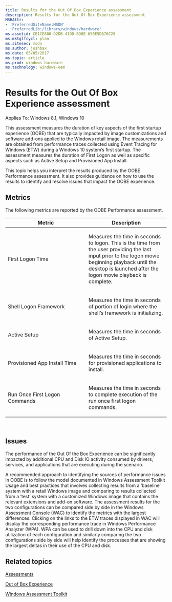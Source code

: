 ```yaml
---
title: Results for the Out Of Box Experience assessment
description: Results for the Out Of Box Experience assessment
MSHAttr:
- 'PreferredSiteName:MSDN'
- 'PreferredLib:/library/windows/hardware'
ms.assetid: CE1CE800-D2DB-41DD-B98E-650E5D676C28
ms.mktglfcycl: plan
ms.sitesec: msdn
ms.author: joshbax
ms.date: 05/05/2017
ms.topic: article
ms.prod: windows-hardware
ms.technology: windows-oem
---
```


# Results for the Out Of Box Experience assessment


Applies To: Windows 8.1, Windows 10

This assessment measures the duration of key aspects of the first startup experience (OOBE) that are typically impacted by image customizations and software add-ons applied to the Windows retail image. The measurements are obtained from performance traces collected using Event Tracing for Windows (ETW) during a Windows 10 system’s first startup. The assessment measures the duration of First Logon as well as specific aspects such as Active Setup and Provisioned App Install.

This topic helps you interpret the results produced by the OOBE Performance assessment. It also provides guidance on how to use the results to identify and resolve issues that impact the OOBE experience.

## Metrics


The following metrics are reported by the OOBE Performance assessment.

<table>
<colgroup>
<col width="50%" />
<col width="50%" />
</colgroup>
<thead>
<tr class="header">
<th>Metric</th>
<th>Description</th>
</tr>
</thead>
<tbody>
<tr class="odd">
<td><p>First Logon Time</p></td>
<td><p>Measures the time in seconds to logon. This is the time from the user providing the last input prior to the logon movie beginning playback until the desktop is launched after the logon movie playback is complete.</p></td>
</tr>
<tr class="even">
<td><p>Shell Logon Framework</p></td>
<td><p>Measures the time in seconds of portion of login where the shell’s framework is initializing.</p></td>
</tr>
<tr class="odd">
<td><p>Active Setup</p></td>
<td><p>Measures the time in seconds of Active Setup.</p></td>
</tr>
<tr class="even">
<td><p>Provisioned App Install Time</p></td>
<td><p>Measures the time in seconds for provisioned applications to install.</p></td>
</tr>
<tr class="odd">
<td><p>Run Once First Logon Commands</p></td>
<td><p>Measures the time in seconds to complete execution of the run once first logon commands.</p></td>
</tr>
</tbody>
</table>

 

## Issues


The performance of the Out Of the Box Experience can be significantly impacted by additional CPU and Disk IO activity consumed by drivers, services, and applications that are executing during the scenario.

A recommended approach to identifying the sources of performance issues in OOBE is to follow the model documented in Windows Assessment Toolkit Usage and best practices that involves collecting results from a ‘baseline’ system with a retail Windows image and comparing to results collected from a ‘test’ system with a customized Windows image that contains the relevant extensions and add-on software. The assessment results for the two configurations can be compared side by side in the Windows Assessment Console (WAC) to identify the metrics with the largest differences. Clicking on the links to the ETW traces displayed in WAC will display the corresponding performance trace in Windows Performance Analyzer (WPA). WPA can be used to drill down into the CPU and disk utilization of each configuration and similarly comparing the two configurations side by side will help identify the processes that are showing the largest deltas in their use of the CPU and disk.

## Related topics


[Assessments](assessments.md)

[Out of Box Experience](out-of-box-experience.md)

[Windows Assessment Toolkit](index.md)

 

 







